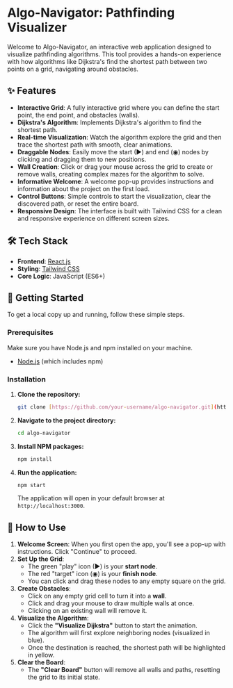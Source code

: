 # Algo-Navigator: Pathfinding Visualizer

Welcome to Algo-Navigator, an interactive web application designed to visualize pathfinding algorithms. This tool provides a hands-on experience with how algorithms like Dijkstra's find the shortest path between two points on a grid, navigating around obstacles.

## ✨ Features

- **Interactive Grid**: A fully interactive grid where you can define the start point, the end point, and obstacles (walls).
- **Dijkstra's Algorithm**: Implements Dijkstra's algorithm to find the shortest path.
- **Real-time Visualization**: Watch the algorithm explore the grid and then trace the shortest path with smooth, clear animations.
- **Draggable Nodes**: Easily move the start (▶) and end (◉) nodes by clicking and dragging them to new positions.
- **Wall Creation**: Click or drag your mouse across the grid to create or remove walls, creating complex mazes for the algorithm to solve.
- **Informative Welcome**: A welcome pop-up provides instructions and information about the project on the first load.
- **Control Buttons**: Simple controls to start the visualization, clear the discovered path, or reset the entire board.
- **Responsive Design**: The interface is built with Tailwind CSS for a clean and responsive experience on different screen sizes.

## 🛠️ Tech Stack

- **Frontend**: [React.js](https://reactjs.org/)
- **Styling**: [Tailwind CSS](https://tailwindcss.com/)
- **Core Logic**: JavaScript (ES6+)

## 🚀 Getting Started

To get a local copy up and running, follow these simple steps.

### Prerequisites

Make sure you have Node.js and npm installed on your machine.
- [Node.js](https://nodejs.org/) (which includes npm)

### Installation

1.  **Clone the repository:**
    ```sh
    git clone [https://github.com/your-username/algo-navigator.git](https://github.com/your-username/algo-navigator.git)
    ```
2.  **Navigate to the project directory:**
    ```sh
    cd algo-navigator
    ```
3.  **Install NPM packages:**
    ```sh
    npm install
    ```
4.  **Run the application:**
    ```sh
    npm start
    ```
    The application will open in your default browser at `http://localhost:3000`.

## 📖 How to Use

1.  **Welcome Screen**: When you first open the app, you'll see a pop-up with instructions. Click "Continue" to proceed.
2.  **Set Up the Grid**:
    - The green "play" icon (▶) is your **start node**.
    - The red "target" icon (◉) is your **finish node**.
    - You can click and drag these nodes to any empty square on the grid.
3.  **Create Obstacles**:
    - Click on any empty grid cell to turn it into a **wall**.
    - Click and drag your mouse to draw multiple walls at once.
    - Clicking on an existing wall will remove it.
4.  **Visualize the Algorithm**:
    - Click the **"Visualize Dijkstra"** button to start the animation.
    - The algorithm will first explore neighboring nodes (visualized in blue).
    - Once the destination is reached, the shortest path will be highlighted in yellow.
5.  **Clear the Board**:
    - The **"Clear Board"** button will remove all walls and paths, resetting the grid to its initial state.

